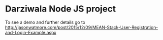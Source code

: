 # Darziwala Node JS project
To see a demo and further details go to http://jasonwatmore.com/post/2015/12/09/MEAN-Stack-User-Registration-and-Login-Example.aspx
